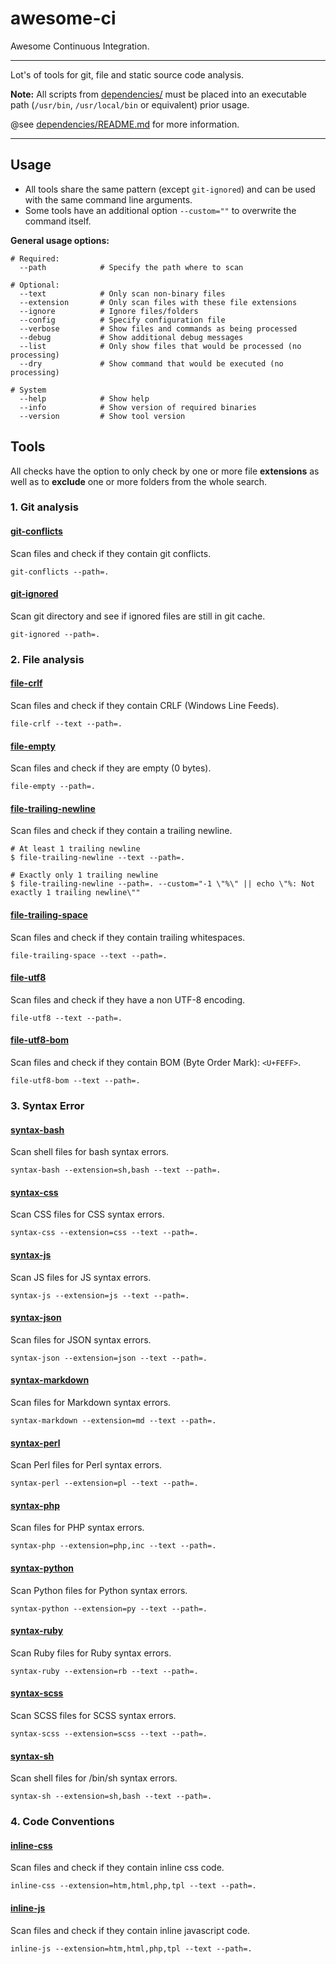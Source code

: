 # awesome-ci

Awesome Continuous Integration.

---

Lot's of tools for git, file and static source code analysis.

**Note:** All scripts from [dependencies/](dependencies/) must be placed into an executable path (`/usr/bin`, `/usr/local/bin` or equivalent) prior usage.

@see [dependencies/README.md](dependencies/README.md) for more information.

---

## Usage

* All tools share the same pattern (except `git-ignored`) and can be used with the same command line arguments.
* Some tools have an additional option `--custom=""` to overwrite the command itself.

**General usage options:**

```shell
# Required:
  --path            # Specify the path where to scan

# Optional:
  --text            # Only scan non-binary files
  --extension       # Only scan files with these file extensions
  --ignore          # Ignore files/folders
  --config          # Specify configuration file
  --verbose         # Show files and commands as being processed
  --debug           # Show additional debug messages
  --list            # Only show files that would be processed (no processing)
  --dry             # Show command that would be executed (no processing)

# System
  --help            # Show help
  --info            # Show version of required binaries
  --version         # Show tool version

```

## Tools

All checks have the option to only check by one or more file **extensions** as well as to **exclude** one or more folders from the whole search.

### 1. Git analysis

#### [git-conflicts](bin/git-conflicts)

Scan files and check if they contain git conflicts.

`git-conflicts --path=.`


#### [git-ignored](bin/git-ignored)

Scan git directory and see if ignored files are still in git cache.

`git-ignored --path=.`


### 2. File analysis

#### [file-crlf](bin/file-crlf)

Scan files and check if they contain CRLF (Windows Line Feeds).

`file-crlf --text --path=.`


#### [file-empty](bin/file-empty)

Scan files and check if they are empty (0 bytes).

`file-empty --path=.`


#### [file-trailing-newline](bin/file-trailing-newline)

Scan files and check if they contain a trailing newline.

```shell
# At least 1 trailing newline
$ file-trailing-newline --text --path=.

# Exactly only 1 trailing newline
$ file-trailing-newline --path=. --custom="-1 \"%\" || echo \"%: Not exactly 1 trailing newline\""
```


#### [file-trailing-space](bin/file-trailing-space)

Scan files and check if they contain trailing whitespaces.

`file-trailing-space --text --path=.`


#### [file-utf8](bin/file-utf8)

Scan files and check if they have a non UTF-8 encoding.

`file-utf8 --text --path=.`


#### [file-utf8-bom](bin/file-utf8-bom)

Scan files and check if they contain BOM (Byte Order Mark): `<U+FEFF>`.

`file-utf8-bom --text --path=.`


### 3. Syntax Error

#### [syntax-bash](bin/syntax-bash)

Scan shell files for bash syntax errors.

`syntax-bash --extension=sh,bash --text --path=.`


#### [syntax-css](bin/syntax-css)

Scan CSS files for CSS syntax errors.

`syntax-css --extension=css --text --path=.`


#### [syntax-js](bin/syntax-js)

Scan JS files for JS syntax errors.

`syntax-js --extension=js --text --path=.`


#### [syntax-json](bin/syntax-json)

Scan files for JSON syntax errors.

`syntax-json --extension=json --text --path=.`


#### [syntax-markdown](bin/syntax-markdown)

Scan files for Markdown syntax errors.

`syntax-markdown --extension=md --text --path=.`


#### [syntax-perl](bin/syntax-perl)

Scan Perl files for Perl syntax errors.

`syntax-perl --extension=pl --text --path=.`


#### [syntax-php](bin/syntax-php)

Scan files for PHP syntax errors.

`syntax-php --extension=php,inc --text --path=.`


#### [syntax-python](bin/syntax-python)

Scan Python files for Python syntax errors.

`syntax-python --extension=py --text --path=.`


#### [syntax-ruby](bin/syntax-ruby)

Scan Ruby files for Ruby syntax errors.

`syntax-ruby --extension=rb --text --path=.`


#### [syntax-scss](bin/syntax-scss)

Scan SCSS files for SCSS syntax errors.

`syntax-scss --extension=scss --text --path=.`


#### [syntax-sh](bin/syntax-sh)

Scan shell files for /bin/sh syntax errors.

`syntax-sh --extension=sh,bash --text --path=.`



### 4. Code Conventions

#### [inline-css](bin/inline-css)

Scan files and check if they contain inline css code.

`inline-css --extension=htm,html,php,tpl --text --path=.`


#### [inline-js](bin/inline-js)

Scan files and check if they contain inline javascript code.

`inline-js --extension=htm,html,php,tpl --text --path=.`


